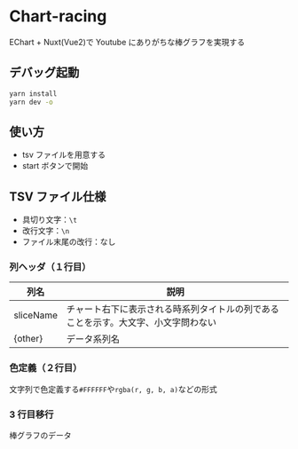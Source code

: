 # Chart-racing

EChart + Nuxt(Vue2)で Youtube にありがちな棒グラフを実現する

## デバッグ起動

```bash
yarn install
yarn dev -o
```

## 使い方

- tsv ファイルを用意する
- start ボタンで開始

## TSV ファイル仕様

- 具切り文字：`\t`
- 改行文字：`\n`
- ファイル末尾の改行：なし

### 列ヘッダ（１行目）

| 列名      | 説明                                                                               |
| --------- | ---------------------------------------------------------------------------------- |
| sliceName | チャート右下に表示される時系列タイトルの列であることを示す。大文字、小文字問わない |
| {other}   | データ系列名                                                                       |

### 色定義（２行目）

文字列で色定義する`#FFFFFF`や`rgba(r, g, b, a)`などの形式

### 3 行目移行

棒グラフのデータ

